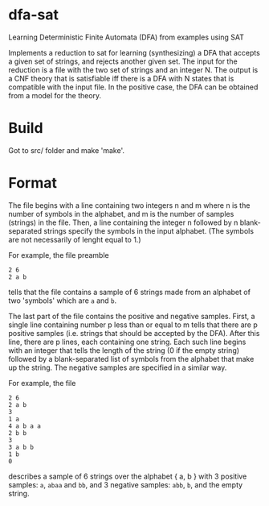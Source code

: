 # dfa-sat
Learning Deterministic Finite Automata (DFA) from examples using SAT

Implements a reduction to sat for learning (synthesizing) a DFA 
that accepts a given set of strings, and rejects another given set. 
The input for the reduction is a file with the two set of strings
and an integer N. The output is a CNF theory that is satisfiable
iff there is a DFA with N states that is compatible with the input
file. In the positive case, the DFA can be obtained from a model
for the theory.

# Build

Got to src/ folder and make 'make'.

# Format

The file begins with a line containing two integers n and m
where n is the number of symbols in the alphabet, and m is
the number of samples (strings) in the file. Then, a line
containing the integer n followed by n blank-separated strings
specify the symbols in the input alphabet. (The symbols are
not necessarily of lenght equal to 1.)

For example, the file preamble

```
2 6
2 a b
```

tells that the file contains a sample of 6 strings made from
an alphabet of two 'symbols' which are ``a`` and ``b``.

The last part of the file contains the positive and negative
samples. First, a single line containing number p less than 
or equal to m tells that there are p positive samples (i.e.
strings that should be accepted by the DFA). After this line,
there are p lines, each containing one string. Each such line
begins with an integer that tells the length of the string (0
if the empty string) followed by a blank-separated list of
symbols from the alphabet that make up the string.
The negative samples are specified in a similar way.

For example, the file

```
2 6
2 a b
3
1 a
4 a b a a
2 b b
3
3 a b b
1 b
0
```

describes a sample of 6 strings over the alphabet { a, b }
with 3 positive samples: ``a``, ``abaa`` and ``bb``, and
3 negative samples: ``abb``, ``b``, and the empty string.


